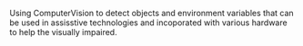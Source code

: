 Using ComputerVision to detect objects and environment variables that can be used in assisstive technologies and incoporated with various hardware to help the visually impaired.
